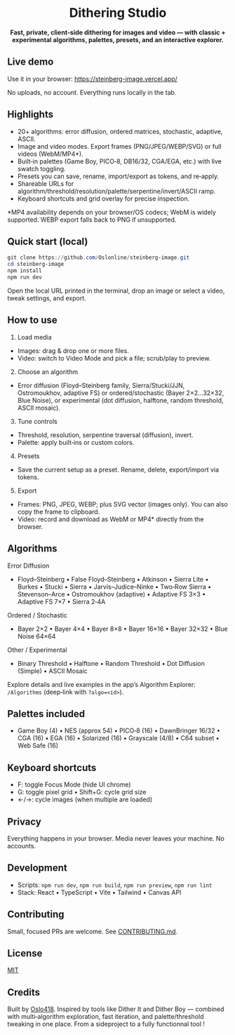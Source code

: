 <div align="center">
  <h1>Dithering Studio</h1>
  <p><strong>Fast, private, client‑side dithering for images and video — with classic + experimental algorithms, palettes, presets, and an interactive explorer.</strong></p>
</div>

## Live demo

Use it in your browser: https://steinberg-image.vercel.app/

No uploads, no account. Everything runs locally in the tab.

## Highlights

- 20+ algorithms: error diffusion, ordered matrices, stochastic, adaptive, ASCII.
- Image and video modes. Export frames (PNG/JPEG/WEBP/SVG) or full videos (WebM/MP4\*).
- Built‑in palettes (Game Boy, PICO‑8, DB16/32, CGA/EGA, etc.) with live swatch toggling.
- Presets you can save, rename, import/export as tokens, and re‑apply.
- Shareable URLs for algorithm/threshold/resolution/palette/serpentine/invert/ASCII ramp.
- Keyboard shortcuts and grid overlay for precise inspection.

\*MP4 availability depends on your browser/OS codecs; WebM is widely supported. WEBP export falls back to PNG if unsupported.

## Quick start (local)

```powershell
git clone https://github.com/Oslonline/steinberg-image.git
cd steinberg-image
npm install
npm run dev
```

Open the local URL printed in the terminal, drop an image or select a video, tweak settings, and export.

## How to use

1. Load media

- Images: drag & drop one or more files.
- Video: switch to Video Mode and pick a file; scrub/play to preview.

2. Choose an algorithm

- Error diffusion (Floyd–Steinberg family, Sierra/Stucki/JJN, Ostromoukhov, adaptive FS) or ordered/stochastic (Bayer 2×2…32×32, Blue Noise), or experimental (dot diffusion, halftone, random threshold, ASCII mosaic).

3. Tune controls

- Threshold, resolution, serpentine traversal (diffusion), invert.
- Palette: apply built‑ins or custom colors.

4. Presets

- Save the current setup as a preset. Rename, delete, export/import via tokens.

5. Export

- Frames: PNG, JPEG, WEBP; plus SVG vector (images only). You can also copy the frame to clipboard.
- Video: record and download as WebM or MP4\* directly from the browser.

## Algorithms

Error Diffusion

- Floyd–Steinberg • False Floyd–Steinberg • Atkinson • Sierra Lite • Burkes • Stucki • Sierra • Jarvis–Judice–Ninke • Two‑Row Sierra • Stevenson–Arce • Ostromoukhov (adaptive) • Adaptive FS 3×3 • Adaptive FS 7×7 • Sierra 2‑4A

Ordered / Stochastic

- Bayer 2×2 • Bayer 4×4 • Bayer 8×8 • Bayer 16×16 • Bayer 32×32 • Blue Noise 64×64

Other / Experimental

- Binary Threshold • Halftone • Random Threshold • Dot Diffusion (Simple) • ASCII Mosaic

Explore details and live examples in the app’s Algorithm Explorer: `/Algorithms` (deep‑link with `?algo=<id>`).

## Palettes included

- Game Boy (4) • NES (approx 54) • PICO‑8 (16) • DawnBringer 16/32 • CGA (16) • EGA (16) • Solarized (16) • Grayscale (4/8) • C64 subset • Web Safe (16)

## Keyboard shortcuts

- F: toggle Focus Mode (hide UI chrome)
- G: toggle pixel grid • Shift+G: cycle grid size
- ←/→: cycle images (when multiple are loaded)

## Privacy

Everything happens in your browser. Media never leaves your machine. No accounts.

## Development

- Scripts: `npm run dev`, `npm run build`, `npm run preview`, `npm run lint`
- Stack: React • TypeScript • Vite • Tailwind • Canvas API

## Contributing

Small, focused PRs are welcome. See [CONTRIBUTING.md](./CONTRIBUTING.md).

## License

[MIT](./LICENSE)

## Credits

Built by [Oslo418](https://oslo418.com). Inspired by tools like Dither It and Dither Boy — combined with multi‑algorithm exploration, fast iteration, and palette/threshold tweaking in one place. From a sideproject to a fully functionnal tool !
